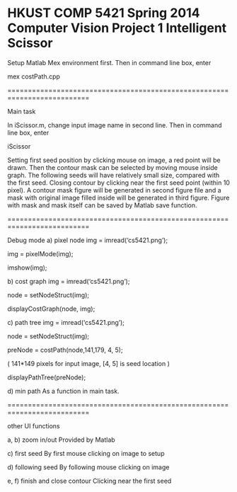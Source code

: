 HKUST COMP 5421 Spring 2014 Computer Vision Project 1
Intelligent Scissor
==========================================================================

Setup Matlab Mex environment first. 
Then in command line box, enter 

mex costPath.cpp

==========================================================================

Main task

In iScissor.m, change input image name in second line. 
Then in command line box, enter

iScissor

Setting first seed position by clicking mouse on image, a red point will be drawn.
Then the contour mask can be selected by moving mouse inside graph. The following seeds will have relatively small size, compared with the first seed.
Closing contour by clicking near the first seed point (within 10 pixel). A contour mask figure will be generated in second figure file and a mask with original image filled inside will be generated in third figure.
Figure with mask and mask itself can be saved by Matlab save function.

==========================================================================

Debug mode
a) pixel node
img = imread(‘cs5421.png’);

img = pixelMode(img);

imshow(img);


b) cost graph
img = imread(‘cs5421.png’);

node = setNodeStruct(img);

displayCostGraph(node, img);


c) path tree
img = imread(‘cs5421.png’);

node = setNodeStruct(img);

preNode = costPath(node,141,179, 4, 5);

( 141*149 pixels for input image, [4, 5] is seed location )

displayPathTree(preNode);


d) min path
As a function in main task.

==========================================================================

other UI functions

a, b) zoom in/out Provided by Matlab

c) first seed
By first mouse clicking on image to setup

d) following seed
By following mouse clicking on image

e, f) finish and close contour Clicking near the first seed
